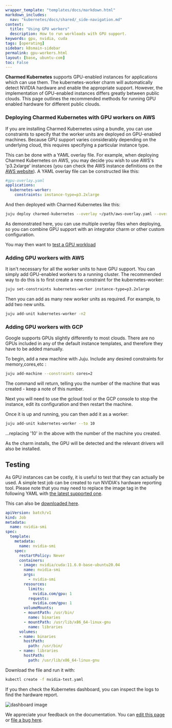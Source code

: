 ```yaml
---
wrapper_template: "templates/docs/markdown.html"
markdown_includes:
  nav: "kubernetes/docs/shared/_side-navigation.md"
context:
  title: "Using GPU workers"
  description: How to run workloads with GPU support.
keywords: gpu, nvidia, cuda
tags: [operating]
sidebar: k8smain-sidebar
permalink: gpu-workers.html
layout: [base, ubuntu-com]
toc: False
---
```


**Charmed Kubernetes** supports GPU-enabled
instances for applications which can use them. The kubernetes-worker charm will
automatically detect NVIDIA hardware and enable the appropriate support.
However, the implementation of GPU-enabled instances differs greatly between
public clouds. This page outlines the recommended methods for running GPU
enabled hardware for different public clouds.

### Deploying Charmed Kubernetes with GPU workers on AWS

If you are installing Charmed Kubernetes using a bundle, you can use constraints to specify
that the worker units are deployed on GPU-enabled machines. Because GPU support
varies considerably depending on the underlying cloud, this requires specifying
a particular instance type.

This can be done with a YAML overlay file. For example, when deploying Charmed
Kubernetes on AWS, you may decide you wish to use AWS's 'p3.2xlarge' instances
(you can check the AWS instance definitions on the
[AWS website][aws-instance]). A YAML overlay file can be constructed like this:

```yaml
#gpu-overlay.yaml
applications:
  kubernetes-worker:
    constraints: instance-type=p3.2xlarge
```

And then deployed with Charmed Kubernetes like this:

```bash
juju deploy charmed-kubernetes --overlay ~/path/aws-overlay.yaml --overlay ~/path/gpu-overlay.yaml
```

As demonstrated here, you can use multiple overlay files when deploying, so you
can combine GPU support with an integrator charm or other custom configuration.

You may then want to [test a GPU workload](#test)

### Adding GPU workers with AWS

It isn't necessary for all the worker units to have GPU support. You can simply
add GPU-enabled workers to a running cluster. The recommended way to do this is
to first create a new constraint for the kubernetes-worker:

```bash
juju set-constraints kubernetes-worker instance-type=p3.2xlarge
```

Then you can add as many new worker units as required. For example, to add two
new units.

```bash
juju add-unit kubernetes-worker -n2
```

### Adding GPU workers with GCP

Google supports GPUs slightly differently to most clouds. There are no GPUs
included in any of the default instance templates, and therefore they have
to be added manually.

To begin, add a new machine with Juju. Include any desired constraints for
memory,cores,etc :

```bash
juju add-machine --constraints cores=2
```

The command will return, telling you the number of the machine that was
created - keep a note of this number.

Next you will need to use the gcloud tool or the GCP console to stop the
instance, edit its configuration and then restart the machine.

Once it is up and running, you can then add it as a worker:

```bash
juju add-unit kubernetes-worker --to 10
```

...replacing '10' in the above with the number of the machine you created.

As the charm installs, the GPU will be detected and the relevant drivers will
also be installed.
<a  id="test"> </a>

## Testing

As GPU instances can be costly, it is useful to test that they can actually be
used. A simple test job can be created to run NVIDIA's hardware reporting tool.
Please note that you may need to replace the image tag in the following
YAML with [the latest supported one][nvidia-supported-tags].

This can also be [downloaded here][asset-nvidia].

```yaml
apiVersion: batch/v1
kind: Job
metadata:
  name: nvidia-smi
spec:
  template:
    metadata:
      name: nvidia-smi
    spec:
      restartPolicy: Never
      containers:
      - image: nvidia/cuda:11.6.0-base-ubuntu20.04
        name: nvidia-smi
        args:
          - nvidia-smi
        resources:
          limits:
            nvidia.com/gpu: 1
          requests:
            nvidia.com/gpu: 1
        volumeMounts:
        - mountPath: /usr/bin/
          name: binaries
        - mountPath: /usr/lib/x86_64-linux-gnu
          name: libraries
      volumes:
      - name: binaries
        hostPath:
          path: /usr/bin/
      - name: libraries
        hostPath:
          path: /usr/lib/x86_64-linux-gnu

```

Download the file and run it with:

```bash
kubectl create -f nvidia-test.yaml
```

If you then check the Kubernetes dashboard, you can inspect the logs to
find the hardware report.

![dashboard image][img-log]


<!-- IMAGES -->

[img-log]: https://assets.ubuntu.com/v1/2ba88cee-nvidia.png


<!-- LINKS -->
[asset-nvidia]: https://raw.githubusercontent.com/juju-solutions/kubernetes-docs/main/assets/nvidia-test.yaml
[nvidia-supported-tags]: https://gitlab.com/nvidia/container-images/cuda/blob/master/doc/README.md#supported-tags
[quickstart]: /kubernetes/docs/quickstart
[aws-instance]: https://aws.amazon.com/ec2/instance-types/
[azure-instance]: https://docs.microsoft.com/en-us/azure/virtual-machines/windows/sizes-gpu

<!-- FEEDBACK -->
<div class="p-notification--information">
  <p class="p-notification__response">
    We appreciate your feedback on the documentation. You can
    <a href="https://github.com/charmed-kubernetes/kubernetes-docs/edit/main/pages/k8s/gpu-workers.md" >edit this page</a>
    or
    <a href="https://github.com/charmed-kubernetes/kubernetes-docs/issues/new" >file a bug here</a>.
  </p>
</div>
